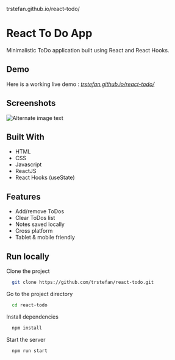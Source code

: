 trstefan.github.io/react-todo/

# React To Do App

Minimalistic ToDo application built using React and React Hooks. 

## Demo

Here is a working live demo : [_trstefan.github.io/react-todo/_](trstefan.github.io/react-todo/)

## Screenshots

![Alternate image text](https://i.ibb.co/YDb0ZPV/ToDo.png)




## Built With

- HTML
- CSS
- Javascript
- ReactJS
- React Hooks (useState) 

## Features

- Add/remove ToDos
- Clear ToDos list
- Notes saved locally
- Cross platform
- Tablet & mobile friendly

## Run locally 

Clone the project

```bash
  git clone https://github.com/trstefan/react-todo.git
```

Go to the project directory

```bash
  cd react-todo
```

Install dependencies

```bash
  npm install
```

Start the server

```bash
  npm run start
```
